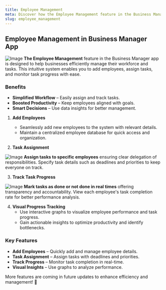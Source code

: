 ```yaml
---
title: Employee Management
meta: Discover how the Employee Management feature in the Business Manager app streamlines employee and task management, enabling you to boost productivity and track progress effortlessly.
slug: employee_management
---
```


## Employee Management in Business Manager App

<p class="responsive-container bg-colorSeven bg-opacity-50 rounded-xl">
 <img alt="Image" src="https://github.com/user-attachments/assets/dd7c897c-bb10-44d6-859f-9d6d59913467" class="overflow-hidden rounded-xl w-[200px] h-[400px] flex shadow-lg"  />
 <span class="responsive-text font-mono">
<strong>The Employee Management</strong> feature in the Business Manager app is designed to help businesses efficiently manage their workforce and tasks. This intuitive system enables you to add employees, assign tasks, and monitor task progress with ease.
  </span>
</p>

### Benefits

- **Simplified Workflow** – Easily assign and track tasks.
- **Boosted Productivity** – Keep employees aligned with goals.
- **Smart Decisions** – Use data insights for better management.

1. **Add Employees**

   - Seamlessly add new employees to the system with relevant details.
   - Maintain a centralized employee database for quick access and organization.

2. **Task Assignment**

<p class="responsive-container bg-colorSix bg-opacity-50 rounded-xl">
 <img alt="Image" src="https://github.com/user-attachments/assets/be5a4b38-ac6a-49be-b28c-29be78987c5f"  class="overflow-hidden rounded-xl w-[200px] h-[400px] flex" />
   <span class="responsive-text font-mono">
 <strong> Assign tasks to specific employees</strong> ensuring clear delegation of responsibilities.
Specify task details such as deadlines and priorities to keep everyone on track.
     </span>
</p>

3. **Track Task Progress**

<p class="responsive-container bg-colorFive bg-opacity-50 rounded-xl">
 <img alt="Image" src="https://github.com/user-attachments/assets/876a794b-20f1-4580-b8c3-4546d4290554" class="overflow-hidden rounded-xl w-[200px] h-[400px] flex" />
   <span class="responsive-text text-white font-mono">
 <strong>Mark tasks as done or not done in real times</strong> offering transparency and accountability.
View each employee's task completion rate for better performance analysis.
     </span>
</p>

4. **Visual Progress Tracking**
   - Use interactive graphs to visualize employee performance and task progress.
   - Gain actionable insights to optimize productivity and identify bottlenecks.

### Key Features

- **Add Employees** – Quickly add and manage employee details.
- **Task Assignment** – Assign tasks with deadlines and priorities.
- **Track Progress** – Monitor task completion in real-time.
- **Visual Insights** – Use graphs to analyze performance.

More features are coming in future updates to enhance efficiency and management! 🚀
